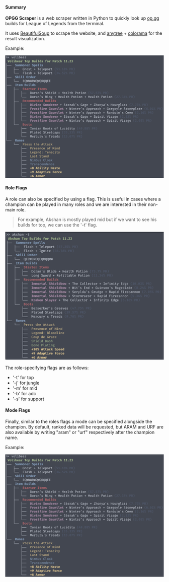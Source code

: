 #### Summary

**OPGG Scraper** is a web scraper written in Python to quickly look up [op.gg](https://www.op.gg) builds for League of Legends from the terminal.

It uses [BeautifulSoup](https://www.crummy.com/software/BeautifulSoup/) to scrape the website, and [anytree](https://github.com/c0fec0de/anytree) + [colorama](https://github.com/tartley/colorama) for the result visualization. 

Example:

<img src="/assets/images/image-1.png" style="zoom:50%;" />

#### Role Flags

A role can also be specified by using a flag. This is useful in cases where a champion can be played in many roles and we are interested in their non-main role. 

> For example, Akshan is mostly played mid but if we want to see his builds for top, we  can use the '-t' flag. 

<img src="/assets/images/image-2.png" style="zoom:50%;" />

The role-specifying flags are as follows:

* '-t' for top
* '-j' for jungle
* '-m' for mid
* '-b' for adc
* '-s' for support

#### Mode Flags

Finally, similar to the roles flags a mode can be specified alongside the champion. By default, ranked data will be requested, but ARAM and URF are also available by writing "aram" or "urf" respectively after the champion name. 

Example:

<img src="/assets/images/image-1.png" style="zoom:50%;" />

